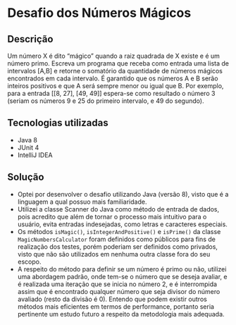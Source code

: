 # Desafio dos Números Mágicos

## Descrição 
Um número X é dito “mágico” quando a raiz quadrada de X existe e é um número primo. Escreva um programa que receba como entrada uma lista de intervalos [A,B] e retorne o somatório da quantidade de números mágicos encontrados em cada intervalo. É garantido que os números A e B serão inteiros positivos e que A será sempre menor ou igual que B. Por exemplo, para a entrada [[8, 27], [49, 49]] espera-se como resultado o número 3 (seriam os números 9 e 25 do primeiro intervalo, e 49 do segundo). 

## Tecnologias utilizadas
- Java 8
- JUnit 4
- IntelliJ IDEA

## Solução
- Optei por desenvolver o desafio utilizando Java (versão 8), visto que é a linguagem a qual possuo mais familiaridade.
- Utilizei a classe Scanner do Java como método de entrada de dados, pois acredito que além de tornar o processo mais intuitivo para o usuário, evita entradas indesejadas, como letras e caracteres especiais.
- Os métodos `isMagic()`, `isIntegerAndPositive()` e `isPrime()` da classe `MagicNumbersCalculator` foram definidos como públicos para fins de realização dos testes, porém poderiam ser definidos como privados, visto que não são utilizados em nenhuma outra classe fora do seu escopo.
- A respeito do método para definir se um número é primo ou não, utilizei uma abordagem padrão, onde tem-se o número que se deseja avaliar, e é realizada uma iteração que se inicia no número 2, e é interrompida assim que é encontrado qualquer número que seja divisor do número avaliado (resto da divisão é 0). Entendo que podem existir outros métodos mais eficientes em termos de performance, portanto seria pertinente um estudo futuro a respeito da metodologia mais adequada.
